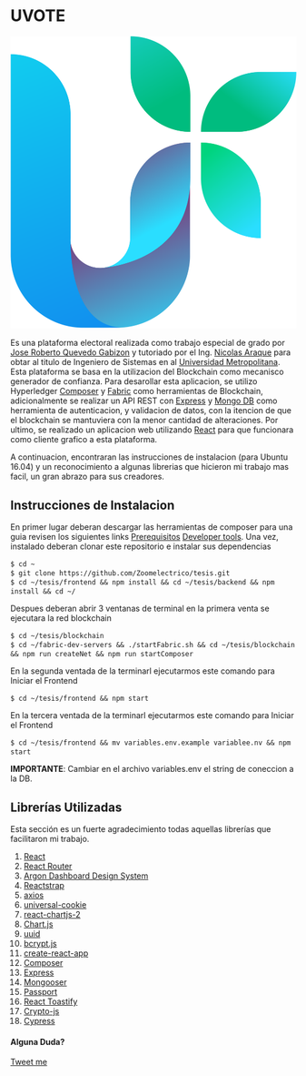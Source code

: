 # UVOTE

![UVOTE Logo](https://raw.githubusercontent.com/Zoomelectrico/tesis/master/frontend/src/assets/img/logo-color.svg?sanitize=true)

Es una plataforma electoral realizada como trabajo especial de grado por [Jose Roberto Quevedo Gabizon](https://twitter.com/quevedodev) y tutoriado por el Ing. [Nicolas Araque](https://medium.com/@nicolas_araque) para obtar al titulo de Ingeniero de Sistemas en al [Universidad Metropolitana](http://unimet.edu.ve). Esta plataforma se basa en la utilizacion del Blockchain como mecanisco generador de confianza.
Para desarollar esta aplicacion, se utilizo Hyperledger [Composer](https://hyperledger.github.io/composer/latest/) y [Fabric](https://hyperledger-fabric.readthedocs.io/en/release-1.4/) como herramientas de Blockchain, adicionalmente se realizar un API REST con [Express](https://expressjs.org) y [Mongo DB](https://mongodb.com) como herramienta de autenticacion, y validacion de datos, con la itencion de que el blockchain se mantuviera con la menor cantidad de alteraciones. Por ultimo, se realizado un aplicacion web utilizando [React](https://reactjs.org) para que funcionara como cliente grafico a esta plataforma.

A continuacion, encontraran las instrucciones de instalacion (para Ubuntu 16.04) y un reconocimiento a algunas librerias que hicieron mi trabajo mas facil, un gran abrazo para sus creadores.

## Instrucciones de Instalacion

En primer lugar deberan descargar las herramientas de composer para una guia revisen los siguientes links [Prerequisitos](https://hyperledger.github.io/composer/latest/installing/installing-prereqs.html#ubuntu) [Developer tools](https://hyperledger.github.io/composer/latest/installing/development-tools.html). Una vez, instalado deberan clonar este repositorio e instalar sus dependencias

```console
$ cd ~
$ git clone https://github.com/Zoomelectrico/tesis.git
$ cd ~/tesis/frontend && npm install && cd ~/tesis/backend && npm install && cd ~/
```

Despues deberan abrir 3 ventanas de terminal en la primera venta se ejecutara la red blockchain

```console
$ cd ~/tesis/blockchain
$ cd ~/fabric-dev-servers && ./startFabric.sh && cd ~/tesis/blockchain && npm run createNet && npm run startComposer
```

En la segunda ventada de la terminarl ejecutarmos este comando para Iniciar el Frontend

```console
$ cd ~/tesis/frontend && npm start
```

En la tercera ventada de la terminarl ejecutarmos este comando para Iniciar el Frontend

```console
$ cd ~/tesis/frontend && mv variables.env.example variablee.nv && npm start
```

**IMPORTANTE**: Cambiar en el archivo variables.env el string de coneccion a la DB.

## Librerías Utilizadas

Esta sección es un fuerte agradecimiento todas aquellas librerías que facilitaron mi trabajo.

1.  [React](https://reactjs.org)
2.  [React Router](https://reacttraining.com/react-router/web/guides/quick-start)
3.  [Argon Dashboard Design System](https://demos.creative-tim.com/argon-dashboard-react/#/admin/index)
4.  [Reactstrap](https://reactstrap.github.io/)
5.  [axios](https://github.com/axios/axios)
6.  [universal-cookie](https://github.com/reactivestack/cookies/tree/master/packages/universal-cookie#readme)
7.  [react-chartjs-2](https://github.com/jerairrest/react-chartjs-2)
8.  [Chart.js](https://www.chartjs.org/)
9.  [uuid](https://www.npmjs.com/package/uuid)
10. [bcrypt.js](https://www.npmjs.com/package/bcryptjs)
11. [create-react-app](https://github.com/facebook/create-react-app)
12. [Composer](https://hyperledger.github.io/composer/latest/)
13. [Express](https://expressjs.com/es/)
14. [Mongooser](https://mongoosejs.com)
15. [Passport](http://www.passportjs.org/)
16. [React Toastify](https://fkhadra.github.io/react-toastify/)
17. [Crypto-js](https://www.npmjs.com/package/crypto-js)
18. [Cypress](https://www.cypress.io/)

#### Alguna Duda?

[Tweet me](https://twitter.com/quevedodev)
